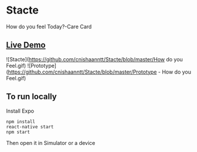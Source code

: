 # Stacte
How do you feel Today?-Care Card

## [Live Demo](https://expo.io/@nishanth/playlist)
![Stacte](https://github.com/cnishaanntt/Stacte/blob/master/How do you Feel.gif)
![Prototype](https://github.com/cnishaanntt/Stacte/blob/master/Prototype - How do you Feel.gif)
## To run locally
Install Expo 
```
npm install
react-native start
npm start
```

Then open it in Simulator or a device
